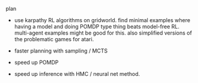plan

- use karpathy RL algorithms on gridworld. find minimal examples where having a model and doing POMDP type thing beats model-free RL. multi-agent examples might be good for this. also simplified versions of the problematic games for atari.

- faster planning with sampling / MCTS

- speed up POMDP

- speed up inference with HMC / neural net method.


